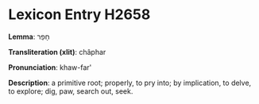 # Lexicon Entry H2658

**Lemma**: חָפַר

**Transliteration (xlit)**: châphar

**Pronunciation**: khaw-far'

**Description**:
a primitive root; properly, to pry into; by implication, to delve, to explore; dig, paw, search out, seek.
